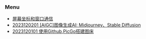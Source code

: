 ### Menu

+ [屏幕坐标和窗口通信](https://yyfollower.com/blog/20231203_01.html)
+ [2023120201 [AIGC]图像生成AI: Midjourney、Stable Diffusion](https://yyfollower.com/blog/20231202_01.html)
+ [2023120101 使用Github,PicGo搭建图床](https://yyfollower.com/blog/20231201_01.html)